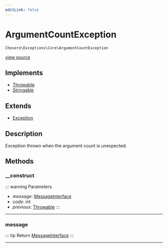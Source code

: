 ```yaml
---
editLink: false
---
```


# ArgumentCountException

`Chevere\Exceptions\Core\ArgumentCountException`

[view source](https://github.com/chevere/chevere/blob/main/src/Chevere/Exceptions/Core/ArgumentCountException.php)

## Implements

- [Throwable](https://www.php.net/manual/class.throwable)
- [Stringable](https://www.php.net/manual/class.stringable)

## Extends

- [Exception](./Exception.md)

## Description

Exception thrown when the argument count is unexpected.

## Methods

### __construct

::: warning Parameters
- *message*: [MessageInterface](../../Interfaces/Message/MessageInterface.md)
- *code*: int
- *previous*: [Throwable](https://www.php.net/manual/class.throwable)
:::

---

### message

::: tip Return
[MessageInterface](../../Interfaces/Message/MessageInterface.md)
:::

---
